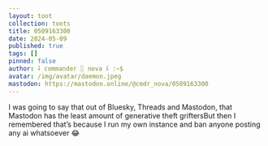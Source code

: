 ```yaml
---
layout: toot
collection: toots
title: 0509163300
date: 2024-05-09
published: true
tags: []
pinned: false
author: ⸸ commander ░ nova ⸸ :~$
avatar: /img/avatar/daemon.jpeg
mastodon: https://mastodon.online/@cmdr_nova/0509163300
---
```


I was going to say that out of Bluesky, Threads and Mastodon, that Mastodon has the least amount of generative theft griftersBut then I remembered that’s because I run my own instance and ban anyone posting any ai whatsoever 😂
